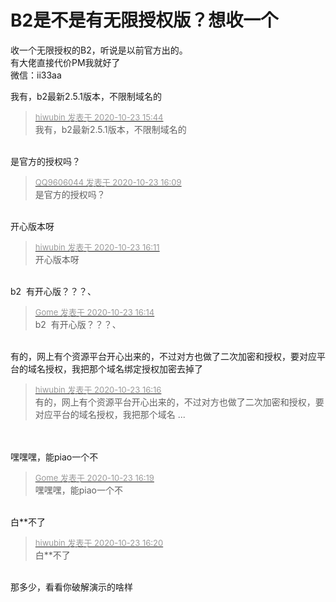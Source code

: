 # B2是不是有无限授权版？想收一个


收一个无限授权的B2，听说是以前官方出的。<br />
有大佬直接代价PM我就好了<br />
微信：ii33aa

我有，b2最新2.5.1版本，不限制域名的

<div class="quote"><blockquote><font size="2"><a href="https://www.hostloc.com/forum.php?mod=redirect&amp;goto=findpost&amp;pid=9341504&amp;ptid=757632" target="_blank"><font color="#999999">hiwubin 发表于 2020-10-23 15:44</font></a></font><br />
我有，b2最新2.5.1版本，不限制域名的</blockquote></div><br />
是官方的授权吗？

<div class="quote"><blockquote><font size="2"><a href="https://www.hostloc.com/forum.php?mod=redirect&amp;goto=findpost&amp;pid=9341655&amp;ptid=757632" target="_blank"><font color="#999999">QQ9606044 发表于 2020-10-23 16:09</font></a></font><br />
是官方的授权吗？</blockquote></div><br />
开心版本呀

<div class="quote"><blockquote><font size="2"><a href="https://www.hostloc.com/forum.php?mod=redirect&amp;goto=findpost&amp;pid=9341671&amp;ptid=757632" target="_blank"><font color="#999999">hiwubin 发表于 2020-10-23 16:11</font></a></font><br />
开心版本呀</blockquote></div><br />
 b2&nbsp;&nbsp;有开心版？？？、

<div class="quote"><blockquote><font size="2"><a href="https://www.hostloc.com/forum.php?mod=redirect&amp;goto=findpost&amp;pid=9341693&amp;ptid=757632" target="_blank"><font color="#999999">Gome 发表于 2020-10-23 16:14</font></a></font><br />
b2&nbsp;&nbsp;有开心版？？？、</blockquote></div><br />
有的，网上有个资源平台开心出来的，不过对方也做了二次加密和授权，要对应平台的域名授权，我把那个域名绑定授权加密去掉了

<div class="quote"><blockquote><font size="2"><a href="https://www.hostloc.com/forum.php?mod=redirect&amp;goto=findpost&amp;pid=9341708&amp;ptid=757632" target="_blank"><font color="#999999">hiwubin 发表于 2020-10-23 16:16</font></a></font><br />
有的，网上有个资源平台开心出来的，不过对方也做了二次加密和授权，要对应平台的域名授权，我把那个域名 ...</blockquote></div><br />
<br />
嘿嘿嘿，能piao一个不<img src="static/image/smiley/default/lol.gif" smilieid="12" border="0" alt="" />

<div class="quote"><blockquote><font size="2"><a href="https://www.hostloc.com/forum.php?mod=redirect&amp;goto=findpost&amp;pid=9341717&amp;ptid=757632" target="_blank"><font color="#999999">Gome 发表于 2020-10-23 16:19</font></a></font><br />
嘿嘿嘿，能piao一个不</blockquote></div><br />
<img src="static/image/smiley/yct/011.gif" smilieid="33" border="0" alt="" />白**不了

<div class="quote"><blockquote><font size="2"><a href="https://www.hostloc.com/forum.php?mod=redirect&amp;goto=findpost&amp;pid=9341725&amp;ptid=757632" target="_blank"><font color="#999999">hiwubin 发表于 2020-10-23 16:20</font></a></font><br />
白**不了</blockquote></div><br />
那多少，看看你破解演示的啥样

